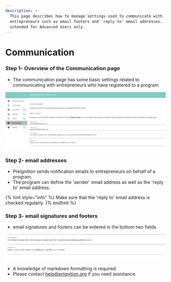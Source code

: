 ```yaml
---
description: >-
  This page describes how to manage settings used to communicate with
  entrepreneurs such as email footers and 'reply to' email addresses.  It is
  intended for Advanced Users only.
---
```


# Communication

### Step 1- Overview of the Communication page

* The communication page has some basic settings  related to communicating with entrepreneurs who have registered to a program

![](../../../.gitbook/assets/image%20%2815%29.png)

### Step 2-  email addresses

* Preignition sends notification emails to entrepreneurs on behalf of a program.
* The program can define the 'sender' email address as well as the 'reply to' email address.

{% hint style="info" %}
Make sure that the 'reply to' email address is checked regularly.
{% endhint %}

### Step 3-  email signatures and footers

* email signatures and footers can be entered in the bottom two fields

![](../../../.gitbook/assets/image%20%28101%29.png)

* A knowledge of markdown formatting is required.
* Please contact help@prignition.org if you need assistance.

